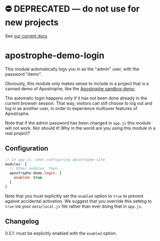 # ⛔️ **DEPRECATED** — do not use for new projects

See [our current docs](https://docs.apostrophecms.org/)

# apostrophe-demo-login

This module automatically logs you in as the "admin" user, with the password "demo".

Obviously, this module only makes sense to include in a project that is a canned demo of Apostrophe, like the [Apostrophe sandbox demo](http://demo.apostrophenow.com).

The automatic login happens only if it has not been done already in the current browser session. That way, visitors can still choose to log out and log in as another user, in order to experience multiuser features of Apostrophe.

Note that if the admin password has been changed in `app.js` this module will not work. Nor should it! Why in the world are you using this module in a real project?
  
## Configuration

```javascript
// In app.js, when configuring apostrophe-site
modules: {
  // Other modules, then...
  apostrophe-demo-login: {
    enabled: true
  }
}
```

Note that you must explicitly set the `enabled` option to `true` to prevent against accidental activation. We suggest that you override this setting to `true` via your `data/local.js` file rather than ever doing that in `app.js`.

## Changelog

0.5.1: must be explicitly enabled with the `enabled` option.
